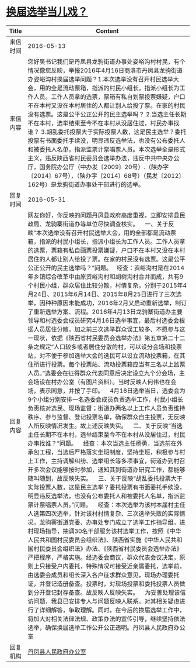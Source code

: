 # <a href="http://www.shangluo.gov.cn/zmhd/ldxxxx.jsp?urltype=leadermail.LeaderMailContentUrl&wbtreeid=1112&leadermailid=3631">换届选举当儿戏？</a>
| Title |                                                                                                                                                                                                                                                                                                                                                                                                                                                                                                                                                                                                                                                                                       Content                                                                                                                                                                                                                                                                                                                                                                                                                                                                                                                                                                                                                                                                                        |
|:-----:|--------------------------------------------------------------------------------------------------------------------------------------------------------------------------------------------------------------------------------------------------------------------------------------------------------------------------------------------------------------------------------------------------------------------------------------------------------------------------------------------------------------------------------------------------------------------------------------------------------------------------------------------------------------------------------------------------------------------------------------------------------------------------------------------------------------------------------------------------------------------------------------------------------------------------------------------------------------------------------------------------------------------------------------------------------------------------------------------------------------------------------------------------------------------------------------------------------------------------------------------------------------------------------------------------------------------------------------------------------------------------------------|
| 来信时间  | 2016-05-13                                                                                                                                                                                                                                                                                                                                                                                                                                                                                                                                                                                                                                                                                                                                                                                                                                                                                                                                                                                                                                                                                                                                                                                                                                                                                                                                                                           |
| 来信内容  | 您好吴书记我们是丹凤县龙驹街道办事处姿峪沟村村民，有个情况像您反映，举报2016年4月16日商洛市丹凤县龙驹街道办姿峪沟村换届选举问题？1.本次选举没有召开村民选举大会，用的全是流动票箱，指派的村民小组长，指派小组长为工作人员。工作人员拿的选票，票箱有私自划票投票嫌疑，户口不在本村又没在本村居住的人都让别人给投了票。在家的村民没有选票。这是公平公正公开的民主选举吗？ 2.当选主任长期不在本村，选举结束至今不在本村从没居住过，村民办事找谁？ 3.胡乱委托投票大于实际投票人数，这是民主选举？委托投票有书面委托手续没，明显违反选举法，也没有公布委托人和被委托人名单，指派监票计票唱票人员。本次选举全是形式主义，违反陕西省村民委员会选举办法，违反中共中央办公厅，国务院办公厅（中办发〔2009〕20号）.（陕办字〔2014〕67号），（陕办字〔2014〕68号）（民发〔2012〕162号）是龙驹街道办事处干部进行的选举。                                                                                                                                                                                                                                                                                                                                                                                                                                                                                                                                                                                                                                                                                                                                                                                                                                                                                                                                                           |
| 回复时间  | 2016-05-31                                                                                                                                                                                                                                                                                                                                                                                                                                                                                                                                                                                                                                                                                                                                                                                                                                                                                                                                                                                                                                                                                                                                                                                                                                                                                                                                                                           |
| 回复内容  | 网友你好，你反映的问题丹凤县政府高度重视，立即安排县民政局、龙驹寨街道办等单位尽快调查核实。    一、关于反映“本次选举没有召开村民选举大会，用的全部都是流动票箱，指派的村民小组长，指派小组长为工作人员。工作人员拿的选票，票箱有私自画票投票嫌疑，户口不在本村又没在本村居住的人都让别人给投了票。在家的村民没有选票。这是公平公正公开的民主选举吗？”问题。   经查：资峪沟村是在2014年乡镇综合改革中由原资峪沟村和胡树沟村合并而成，共有9个村民小组，群众居住比较分散，村情复杂。分别于2015年4月24日、2015年6月14日、2015年8月25日进行了三次选举，因种种原因未能成功，2016年2月又启动重新选举，制订了重新选举方案、流程。2016年4月13日龙驹寨街道办主要领导和村选委会成员研究4月16日选举事宜，最后村选委会根据人员居住分散，加之前三次选举群众误工较多、不愿参与这一现状，依据《陕西省村民委员会选举办法》第五章第二十二条之规定“人口较多或者居住分散的村，可以设分会场和投票站，对不便于参加选举大会的选民可以设立流动投票箱，在其住所进行投票。每个投票站、流动投票箱应当有三名以上监票人员。”选委会在征得群众代表同意后决定设立九个分会场，主会场设在村办公室（有图片资料）。当时反映人何伟也在会场，表示同意，并按了手印。    4月16日选举当日，选委会为9个小组分别安排一名选委会成员负责选举工作，村民小组长负责核对选民、现场监督；街道办两名以上工作人员负责维持秩序、参与监督、登记投票名单，确保群众自主投票，无反映人所反映情况发生。故上述反映失实。    二、关于反映“当选主任长期不在本村，选举结束至今不在本村从没居住过，村民办事找谁？”问题。    经查：本次当选主任杨勇，当选前在外承包工程，当选后严格落实坐班制度，坚持坐班，积极参与村上工作，主持调解纠纷、选举组长等多项事宜，街道办到村召开多次会议能够按时参加，通知其到街道办研究工作，都能够随叫随到，故反映失实。    三、关于反映“胡乱委托投票大于实际投票人数，这是民主选举？委托投票有书面委托手续没，明显违反选举法，也没有公布委托人和被委托人名单，指派监票计票唱票人员。”问题。    经查：本次选举为该村本届村主任人选第四次选举，针对该村村情复杂、三次选举失败的实际情况，龙驹寨街道党委、办事处专门成立了选举工作指导组，进村现场指导，抽调30名干部服务该村选举工作，按照《中华人民共和国村民委员会组织法》、陕西省实施《中华人民共和国村民委员会组织法》办法、《陕西省村民委员会选举办法》严把程序，严格实施。经选委会商议，群众代表会议决定，原则上只接受户内委托，特殊情况可接受近亲属委托，选举前，由选委会成员和组长深入各户征求群众意见，现场办理委托证，并登记造册备查。投票时，对现场投票和委托投票人员做到分开登记封存备查。故反映人反映失实。    为妥善处理该信访问题，我县已安排专人与问题反映人联系，对其相关疑虑进行了详细解答，争取理解。同时，在今后的换届选举工作中，将加大对相关法律法规、政策办法的宣传引导，继续坚持依法选举，确保换届选举工作公开公正透明。丹凤县人民政府办公室 |
| 回复机构  | <a href="../../category/agencies/丹凤县人民政府办公室.md">丹凤县人民政府办公室</a>                                                                                                                                                                                                                                                                                                                                                                                                                                                                                                                                                                                                                                                                                                                                                                                                                                                                                                                                                                                                                                                                                                                                                                                                                                                                                                                       |